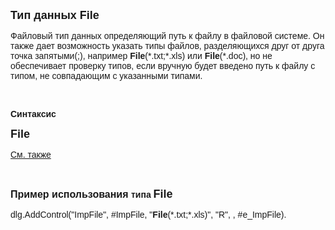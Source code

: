 ﻿<html>

<head><META HTTP-EQUIV="Content-Type" CONTENT="text/html; charset=utf-8">
<meta name="GENERATOR" content="Microsoft FrontPage 12.0">
<title>File</title>
</head>

<body>

<p><font size="4" face="Arial"><strong>Тип данных File</strong></font></p>

<p class="label"><font face="Arial">Файловый тип данных определяющий путь к файлу в 
    файловой системе. Он также дает возможность указать типы файлов, разделяющихся 
    друг от друга точка запятыми(;), например <strong>File</strong>(*.txt;*.xls) или <strong>File</strong>(*.doc), 
    но не обеспечивает проверку типов, если вручную будет введено путь к файлу с 
    типом, не совпадающим с указанными типами.</font></p>
    <p class="label">&nbsp;</p>

<p class="label"><font face="Arial"><b>Синтаксис</b></font></p>

<p><font size="4" face="Arial"><strong>File</strong></font></p>

<p class="label"><font face="Arial"><a href="../types.html">См. также</a></font></p>
    <p class="label">&nbsp;</p>

<p><strong><font size="3" face="Arial">Пример использования </font><font
face="Arial">типа <font size="4" face="Arial">File</font></font></strong></p>

<p><font face="Arial">dlg.AddControl("ImpFile", #ImpFile, "<strong>File</strong>(*.txt;*.xls)", "R", , #e_ImpFile).</font></p>

<p class="label">&nbsp;</p>
</body>
</html>
